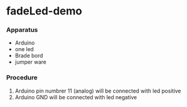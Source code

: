 ﻿# fadeLed-demo

<h3>Apparatus</h3>
<ul>
  <li>Arduino  </li>
  <li>one led  </li>
  <li>Brade bord  </li>
  <li>jumper ware  </li>
</ul>

<h3>Procedure</h3>
<ol>
  <li> Arduino pin numbrer 11 (analog) will be connected with led positive  </li>
  <li> Arduino GND  will be connected with led negative  </li>
</ol>

